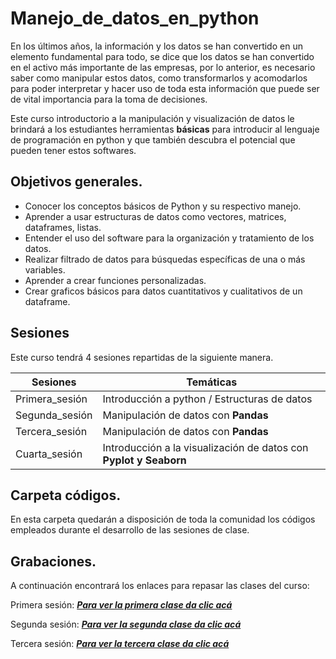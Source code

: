 # Manejo_de_datos_en_python

En los últimos años, la información y los datos se han convertido en un elemento fundamental para todo, se dice que los datos se han convertido en el activo más importante de las empresas, por lo anterior, es necesario saber como manipular estos datos, como transformarlos y acomodarlos para poder interpretar y hacer uso de toda esta información que puede ser de vital importancia para la toma de decisiones.  

Este curso introductorio a la manipulación y visualización de datos le brindará a los estudiantes herramientas **básicas** para introducir al lenguaje de programación en python y que también descubra el potencial que pueden tener estos softwares.

## Objetivos generales.

* Conocer los conceptos básicos de Python y su respectivo manejo.
* Aprender a usar estructuras de datos como vectores, matrices, dataframes, listas.
* Entender el uso del software para la organización y tratamiento de los datos.
* Realizar filtrado de datos para búsquedas específicas de una o más variables.
* Aprender a crear funciones personalizadas.
* Crear graficos básicos para datos cuantitativos y cualitativos de un dataframe.


## Sesiones 
Este curso tendrá 4 sesiones repartidas de la siguiente manera.

| Sesiones | Temáticas |
| --- | --- |
| Primera_sesión| Introducción a python / Estructuras de datos|
| Segunda_sesión| Manipulación de datos con **Pandas**|
| Tercera_sesión| Manipulación de datos con **Pandas**|
| Cuarta_sesión| Introducción a la visualización de datos con **Pyplot y Seaborn**|

## Carpeta códigos.

En esta carpeta quedarán a disposición de toda la comunidad los códigos empleados durante el desarrollo de las sesiones de clase.

## Grabaciones.

A continuación encontrará los enlaces para repasar las clases del curso:

Primera sesión: [***Para ver la primera clase da clic acá***](https://unisalleedu.sharepoint.com/:v:/r/sites/ManipulacinyvisualizacindedatosenPython/Shared%20Documents/General/Recordings/Clase%20curso%20Python._20211102_210613.mp4?csf=1&web=1&e=iHygZl)

Segunda sesión: [***Para ver la segunda clase da clic acá***](https://unisalleedu.sharepoint.com/:v:/r/sites/ManipulacinyvisualizacindedatosenPython/Shared%20Documents/General/Recordings/Clase%20curso%20Python.-20211104_161108-Grabaci%C3%B3n%20de%20la%20reuni%C3%B3n.mp4?csf=1&web=1&e=5NiykE)

Tercera sesión: [***Para ver la tercera clase da clic acá***](https://unisalleedu.sharepoint.com/:v:/r/sites/ManipulacinyvisualizacindedatosenPython/Shared%20Documents/General/Recordings/Clase%20curso%20Python.-20211109_160946-Grabaci%C3%B3n%20de%20la%20reuni%C3%B3n.mp4?csf=1&web=1&e=89Q9zE)
